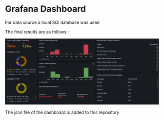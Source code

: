 # Grafana Dashboard
For data source a local SQl database was used 

The final results are as follows : 

<img src="Screenshot 2023-08-16 164623.png">

The json file of the dashboard is added to this repository
